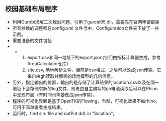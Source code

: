 
## 校园基础布局程序
- 利用Gurobi求解二次规划问题，引用了gurobi95.dll，需要先在官网申请密钥
- 所有参数的调整都在config.xml 文件当中，Configuration文件夹下放了一些示例。
- 需要准备的文件包括
- - 1. export.csv和同一地址下的export.json(它们由指标计算器生成，参考AreaCalculator仓库)
    2. site.csv, 场地解析文件，目前是csv格式，之后可以改成json传输。它来自由gh读取并解析的场地模型的几何信息。
- 另外，指定输出的位置，输出的是存储了计算结果的location.csv以及在同一地址下会存储求解的log文件，前者由自主编写的gh电池读取后可以在Rhino中呈现布局（有时间也需要改成json传输）。
- 程序的可视化界面是基于OpenTK的Flowing，当然，可视化效果不如rhino，可用于简单查看生成结果。
- 运行时，find sln. file and outPut ddl. in "Solution";

